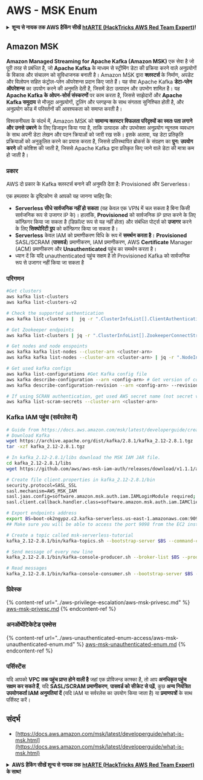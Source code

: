 # AWS - MSK Enum

<details>

<summary><strong>शून्य से नायक तक AWS हैकिंग सीखें</strong> <a href="https://training.hacktricks.xyz/courses/arte"><strong>htARTE (HackTricks AWS Red Team Expert)</strong></a><strong>!</strong></summary>

HackTricks का समर्थन करने के अन्य तरीके:

* यदि आप चाहते हैं कि आपकी **कंपनी का विज्ञापन HackTricks में दिखाई दे** या **HackTricks को PDF में डाउनलोड करें**, तो [**सब्सक्रिप्शन प्लान्स**](https://github.com/sponsors/carlospolop) देखें!
* [**आधिकारिक PEASS & HackTricks स्वैग**](https://peass.creator-spring.com) प्राप्त करें
* [**The PEASS Family**](https://opensea.io/collection/the-peass-family) की खोज करें, हमारा विशेष [**NFTs**](https://opensea.io/collection/the-peass-family) संग्रह
* 💬 [**Discord group**](https://discord.gg/hRep4RUj7f) में **शामिल हों** या [**telegram group**](https://t.me/peass) में या **Twitter** पर मुझे 🐦 [**@carlospolopm**](https://twitter.com/carlospolopm) **का पालन करें**.
* **HackTricks** के [**github repos**](https://github.com/carlospolop/hacktricks) और [**HackTricks Cloud**](https://github.com/carlospolop/hacktricks-cloud) में PRs सबमिट करके अपनी हैकिंग ट्रिक्स साझा करें.

</details>

## Amazon MSK

**Amazon Managed Streaming for Apache Kafka (Amazon MSK)** एक सेवा है जो पूरी तरह से प्रबंधित है, जो **Apache Kafka** के माध्यम से स्ट्रीमिंग डेटा की प्रक्रिया करने वाले अनुप्रयोगों के विकास और संचालन को सुविधाजनक बनाती है। Amazon MSK द्वारा **क्लस्टर्स** के निर्माण, अपडेट और विलोपन सहित कंट्रोल-प्लेन ऑपरेशन्स प्रदान किए जाते हैं।
यह सेवा Apache Kafka **डेटा-प्लेन ऑपरेशन्स** का उपयोग करने की अनुमति देती है, जिसमें डेटा उत्पादन और उपभोग शामिल है। यह **Apache Kafka के ओपन-सोर्स संस्करणों** पर काम करता है, जिससे साझेदारों और **Apache Kafka समुदाय** से मौजूदा अनुप्रयोगों, टूलिंग और प्लगइन्स के साथ संगतता सुनिश्चित होती है, और अनुप्रयोग कोड में परिवर्तनों की आवश्यकता को समाप्त करती है।

विश्वसनीयता के संदर्भ में, Amazon MSK को **सामान्य क्लस्टर विफलता परिदृश्यों का स्वतः पता लगाने और उनसे उबरने** के लिए डिजाइन किया गया है, ताकि उत्पादक और उपभोक्ता अनुप्रयोग न्यूनतम व्यवधान के साथ अपनी डेटा लेखन और पठन क्रियाओं को जारी रख सकें। इसके अलावा, यह डेटा प्रतिकृति प्रक्रियाओं को अनुकूलित करने का प्रयास करता है, जिससे प्रतिस्थापित ब्रोकर्स के संग्रहण का **पुन: उपयोग करने** की कोशिश की जाती है, जिससे Apache Kafka द्वारा प्रतिकृत किए जाने वाले डेटा की मात्रा कम हो जाती है।

### **प्रकार**

AWS दो प्रकार के Kafka क्लस्टर्स बनाने की अनुमति देता है: Provisioned और Serverless।

एक हमलावर के दृष्टिकोण से आपको यह जानना चाहिए कि:

* **Serverless सीधे सार्वजनिक नहीं हो सकता** (यह केवल एक VPN में चल सकता है बिना किसी सार्वजनिक रूप से उजागर IP के)। हालांकि, **Provisioned** को सार्वजनिक IP प्राप्त करने के लिए कॉन्फ़िगर किया जा सकता है (डिफ़ॉल्ट रूप से यह नहीं होता) और संबंधित पोर्ट्स को **उजागर** करने के लिए **सिक्योरिटी ग्रुप** को कॉन्फ़िगर किया जा सकता है।
* **Serverless** केवल IAM को प्रमाणीकरण विधि के रूप में **समर्थन करता है**। **Provisioned** SASL/SCRAM (**पासवर्ड**) प्रमाणीकरण, IAM प्रमाणीकरण, AWS **Certificate** Manager (ACM) प्रमाणीकरण और **Unauthenticated** पहुंच का समर्थन करता है।
* ध्यान दें कि यदि unauthenticated पहुंच सक्षम है तो Provisioned Kafka को सार्वजनिक रूप से उजागर नहीं किया जा सकता है

### परिगणन
```bash
#Get clusters
aws kafka list-clusters
aws kafka list-clusters-v2

# Check the supported authentication
aws kafka list-clusters |  jq -r ".ClusterInfoList[].ClientAuthentication"

# Get Zookeeper endpoints
aws kafka list-clusters | jq -r ".ClusterInfoList[].ZookeeperConnectString, .ClusterInfoList[].ZookeeperConnectStringTls"

# Get nodes and node enspoints
aws kafka kafka list-nodes --cluster-arn <cluster-arn>
aws kafka kafka list-nodes --cluster-arn <cluster-arn> | jq -r ".NodeInfoList[].BrokerNodeInfo.Endpoints" # Get endpoints

# Get used kafka configs
aws kafka list-configurations #Get Kafka config file
aws kafka describe-configuration --arn <config-arn> # Get version of config
aws kafka describe-configuration-revision --arn <config-arn> --revision <version> # Get content of config version

# If using SCRAN authentication, get used AWS secret name (not secret value)
aws kafka list-scram-secrets --cluster-arn <cluster-arn>
```
### Kafka IAM पहुंच (सर्वरलेस में)
```bash
# Guide from https://docs.aws.amazon.com/msk/latest/developerguide/create-serverless-cluster.html
# Download Kafka
wget https://archive.apache.org/dist/kafka/2.8.1/kafka_2.12-2.8.1.tgz
tar -xzf kafka_2.12-2.8.1.tgz

# In kafka_2.12-2.8.1/libs download the MSK IAM JAR file.
cd kafka_2.12-2.8.1/libs
wget https://github.com/aws/aws-msk-iam-auth/releases/download/v1.1.1/aws-msk-iam-auth-1.1.1-all.jar

# Create file client.properties in kafka_2.12-2.8.1/bin
security.protocol=SASL_SSL
sasl.mechanism=AWS_MSK_IAM
sasl.jaas.config=software.amazon.msk.auth.iam.IAMLoginModule required;
sasl.client.callback.handler.class=software.amazon.msk.auth.iam.IAMClientCallbackHandler

# Export endpoints address
export BS=boot-ok2ngypz.c2.kafka-serverless.us-east-1.amazonaws.com:9098
## Make sure you will be able to access the port 9098 from the EC2 instance (check VPS, subnets and SG)

# Create a topic called msk-serverless-tutorial
kafka_2.12-2.8.1/bin/kafka-topics.sh --bootstrap-server $BS --command-config client.properties --create --topic msk-serverless-tutorial --partitions 6

# Send message of every new line
kafka_2.12-2.8.1/bin/kafka-console-producer.sh --broker-list $BS --producer.config client.properties --topic msk-serverless-tutorial

# Read messages
kafka_2.12-2.8.1/bin/kafka-console-consumer.sh --bootstrap-server $BS --consumer.config client.properties --topic msk-serverless-tutorial --from-beginning
```
### प्रिवेस्क

{% content-ref url="../aws-privilege-escalation/aws-msk-privesc.md" %}
[aws-msk-privesc.md](../aws-privilege-escalation/aws-msk-privesc.md)
{% endcontent-ref %}

### अनऑथेंटिकेटेड एक्सेस

{% content-ref url="../aws-unauthenticated-enum-access/aws-msk-unauthenticated-enum.md" %}
[aws-msk-unauthenticated-enum.md](../aws-unauthenticated-enum-access/aws-msk-unauthenticated-enum.md)
{% endcontent-ref %}

### पर्सिस्टेंस

यदि आपको **VPC तक पहुंच प्राप्त होने वाली है** जहां एक प्रोविजन्ड काफ्का है, तो आप **अनधिकृत पहुंच सक्षम कर सकते हैं**, यदि **SASL/SCRAM प्रमाणीकरण**, **पासवर्ड को सीक्रेट से पढ़ें**, कुछ **अन्य नियंत्रित उपयोगकर्ता IAM अनुमतियां दें** (यदि IAM या सर्वरलेस का उपयोग किया जाता है) या **प्रमाणपत्रों** के साथ पर्सिस्ट करें।

## संदर्भ

* [https://docs.aws.amazon.com/msk/latest/developerguide/what-is-msk.html](https://docs.aws.amazon.com/msk/latest/developerguide/what-is-msk.html)

<details>

<summary><strong>AWS हैकिंग सीखें शून्य से नायक तक</strong> <a href="https://training.hacktricks.xyz/courses/arte"><strong>htARTE (HackTricks AWS Red Team Expert)</strong></a><strong> के साथ!</strong></summary>

HackTricks का समर्थन करने के अन्य तरीके:

* यदि आप चाहते हैं कि आपकी **कंपनी का विज्ञापन HackTricks में दिखाई दे** या **HackTricks को PDF में डाउनलोड करें** तो [**सब्सक्रिप्शन प्लान्स**](https://github.com/sponsors/carlospolop) देखें!
* [**आधिकारिक PEASS & HackTricks स्वैग प्राप्त करें**](https://peass.creator-spring.com)
* [**The PEASS Family**](https://opensea.io/collection/the-peass-family) की खोज करें, हमारा एक्सक्लूसिव [**NFTs**](https://opensea.io/collection/the-peass-family) संग्रह
* 💬 [**Discord group**](https://discord.gg/hRep4RUj7f) में **शामिल हों** या [**telegram group**](https://t.me/peass) में या **Twitter** पर 🐦 [**@carlospolopm**](https://twitter.com/carlospolopm) को **फॉलो करें**.
* **HackTricks** के [**github repos**](https://github.com/carlospolop/hacktricks) और [**HackTricks Cloud**](https://github.com/carlospolop/hacktricks-cloud) में PRs सबमिट करके अपनी हैकिंग ट्रिक्स साझा करें।

</details>
